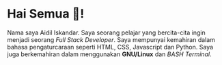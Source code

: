 # Hai Semua 👋!

Nama saya Aidil Iskandar. Saya seorang pelajar yang bercita-cita ingin menjadi seorang *Full Stack Developer*. Saya mempunyai kemahiran dalam bahasa pengaturcaraan seperti HTML, CSS, Javascript dan Python. Saya juga berkemahiran dalam menggunakan **GNU/Linux** dan *BASH Terminal*.
